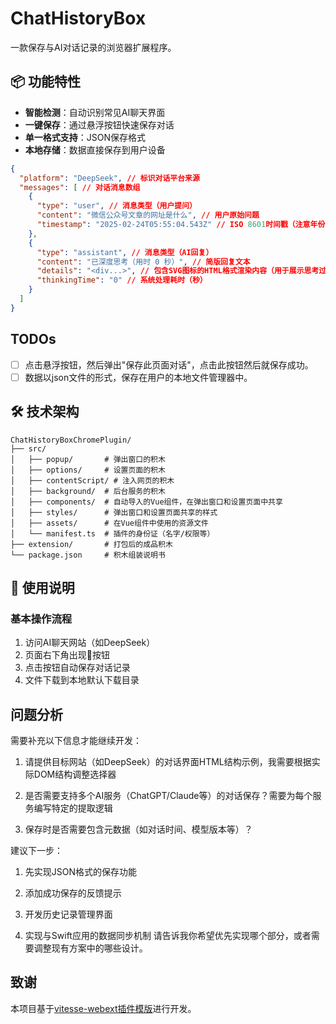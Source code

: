 # ChatHistoryBox

一款保存与AI对话记录的浏览器扩展程序。

## 📦 功能特性
- **智能检测**：自动识别常见AI聊天界面
- **一键保存**：通过悬浮按钮快速保存对话
- **单一格式支持**：JSON保存格式
- **本地存储**：数据直接保存到用户设备

```json
{
  "platform": "DeepSeek", // 标识对话平台来源
  "messages": [ // 对话消息数组
    {
      "type": "user", // 消息类型（用户提问）
      "content": "微信公众号文章的网址是什么", // 用户原始问题
      "timestamp": "2025-02-24T05:55:04.543Z" // ISO 8601时间戳（注意年份2025可能是测试数据）
    },
    {
      "type": "assistant", // 消息类型（AI回复）
      "content": "已深度思考（用时 0 秒）", // 简版回复文本
      "details": "<div...>", // 包含SVG图标的HTML格式渲染内容（用于展示思考过程）
      "thinkingTime": "0" // 系统处理耗时（秒）
    }
  ]
}
```

## TODOs
- [ ] 点击悬浮按钮，然后弹出"保存此页面对话"，点击此按钮然后就保存成功。
- [ ] 数据以json文件的形式，保存在用户的本地文件管理器中。

## 🛠 技术架构

```
ChatHistoryBoxChromePlugin/
├── src/
│   ├── popup/       # 弹出窗口的积木
│   ├── options/     # 设置页面的积木
│   ├── contentScript/ # 注入网页的积木
│   ├── background/  # 后台服务的积木
│   ├── components/  # 自动导入的Vue组件，在弹出窗口和设置页面中共享
│   ├── styles/      # 弹出窗口和设置页面共享的样式
│   ├── assets/      # 在Vue组件中使用的资源文件
│   └── manifest.ts  # 插件的身份证（名字/权限等）
├── extension/       # 打包后的成品积木
└── package.json     # 积木组装说明书
```

## 📍 使用说明

### 基本操作流程
1. 访问AI聊天网站（如DeepSeek）
2. 页面右下角出现💾按钮
3. 点击按钮自动保存对话记录
4. 文件下载到本地默认下载目录

## 问题分析
需要补充以下信息才能继续开发：
1. 请提供目标网站（如DeepSeek）的对话界面HTML结构示例，我需要根据实际DOM结构调整选择器

2. 是否需要支持多个AI服务（ChatGPT/Claude等）的对话保存？需要为每个服务编写特定的提取逻辑

3. 保存时是否需要包含元数据（如对话时间、模型版本等）？

建议下一步：

1. 先实现JSON格式的保存功能

2. 添加成功保存的反馈提示

3. 开发历史记录管理界面

4. 实现与Swift应用的数据同步机制
请告诉我你希望优先实现哪个部分，或者需要调整现有方案中的哪些设计。

## 致谢
本项目基于[vitesse-webext插件模版](https://github.com/antfu-collective/vitesse-webext)进行开发。
